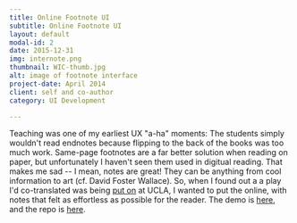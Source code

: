 ```yaml
---
title: Online Footnote UI
subtitle: Online Footnote UI
layout: default
modal-id: 2
date: 2015-12-31
img: internote.png
thumbnail: WIC-thumb.jpg
alt: image of footnote interface
project-date: April 2014
client: self and co-author
category: UI Development

---
```


Teaching was one of my earliest UX "a-ha" moments: The students simply wouldn't read endnotes because flipping to the back of the books was too much work. Same-page footnotes are a far better solution when reading on paper, but unfortunately I haven't seen them used in digitual reading. That makes me sad -- I mean, notes are great! They can be anything from cool information to art (cf. David Foster Wallace). So, when I found out a a play I'd co-translated was being [put on](http://dailybruin.com/2013/12/05/women-in-congress-updates-aristophanes-for-modern-era) at UCLA, I wanted to put the online, with notes that felt as effortless as possible for the reader. The demo is [here](http://risatrix.github.io/internote), and the repo is [here](https://github.com/risatrix/internote).
